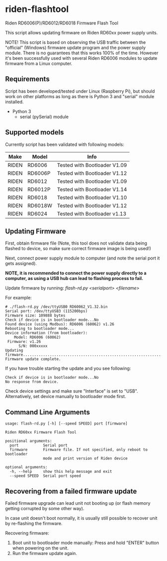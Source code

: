 # riden-flashtool
Riden RD6006(P)/RD6012/RD6018 Firmware Flash Tool

This script allows updating firmware on Riden RD60xx power supply units.

NOTE! This script is based on observing the USB traffic between the "official" (Windows)
firmware update program and the power supply module. There is no guarantees that this
works 100% of the time. However it's been successfully used with several Riden RD6006
modules to update firmware from a Linux computer.

## Requirements

Script has been developed/tested under Linux (Raspberry Pi), but should work
on other platforms as long as there is Python 3 and "serial" module installed.

* Python 3
  * serial (pySerial) module

## Supported models

Currently script has been validated with following models:

Make|Model|Info
----|-----|----
RIDEN|RD6006|Tested with Bootloader V1.09
RIDEN|RD6006P|Tested with Bootloader V1.12
RIDEN|RD6012|Tested with Bootloader V1.09
RIDEN|RD6012P|Tested with Bootloader V1.14
RIDEN|RD6018|Tested with Bootloader V1.10
RIDEN|RD6018W|Tested with Bootloader V1.12
RIDEN|RD6024|Tested with Bootloader v1.13

## Updating Firmware

First, obtain firmware file (Note, this tool does not validate data being flashed
to device, so make sure correct firmware image is being used!)

Next, connect power supply module to computer (and note the serial port it gets assigned).

__NOTE, it is recommended to connect the power supply directly to a computer, as using
a USB hub can lead to flashing process to fail.__

Update firmware by running: _flash-rd.py \<serialport\> \<filename\>_




For example:

```
# ./flash-rd.py /dev/ttyUSB0 RD60062_V1.32.bin
Serial port: /dev/ttyUSB3 (115200bps)
Firmware size: 109888 bytes
Check if device is in bootloader mode...No
Found device (using Modbus): RD6006 (60062) v1.26
Rebooting to bootloader mode...
Device information (from bootloader):
    Model: RD6006 (60062)
 Firmware: v1.26
      S/N: 000xxxxx
Updating firmware........................................................................................................................................................................................................................................................................................................................................................................................................................................................................................................................................................................................................................................................................................................................................................................................................................................................................................................................................................................................................................................................................................................................................................................................................................................................................................................................................................................................................................................................................................................................................................................................................................................................................................................................................................................................b'OK'
Firmware update complete.
```

If you have trouble starting the update and you see following:

```
Check if device is in bootloader mode...No
No response from device.
```

Check device settings and make sure "Interface" is set to "USB".
Alternatively, set device manually to bootloader mode first.


## Command Line Arguments

```
usage: flash-rd.py [-h] [--speed SPEED] port [firmware]

Riden RD60xx Firmware Flash Tool

positional arguments:
  port           Serial port
  firmware       Firmware file. If not specified, only reboot to bootloader
                 mode and print version of Riden device

optional arguments:
  -h, --help     show this help message and exit
  --speed SPEED  Serial port speed
```


## Recovering from a failed firmware update

Failed firmware upgrade can lead unit not booting up (or flash memory getting
corrupted by some other way).

In case unit doesn't boot normally, it is usually still possible to recover unit
by re-flashing the firmware.

Recovering firmware:
1. Boot unit to bootloader mode manually: Press and hold "ENTER" button when powering on the unit.
2. Run the firmware update again.



